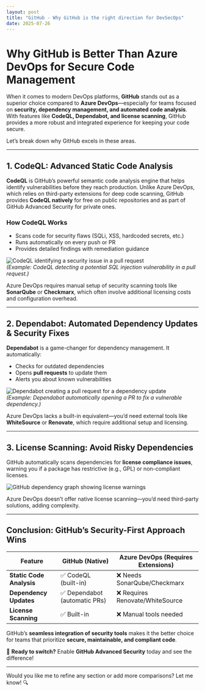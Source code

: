 ```yaml
---
layout: post
title: "GitHub - Why GitHub is the right direction for DevSecOps"
date: 2025-07-26
---
```


# Why GitHub is Better Than Azure DevOps for Secure Code Management

When it comes to modern DevOps platforms, **GitHub** stands out as a superior choice compared to **Azure DevOps**—especially for teams focused on **security, dependency management, and automated code analysis**. With features like **CodeQL, Dependabot, and license scanning**, GitHub provides a more robust and integrated experience for keeping your code secure.

Let’s break down why GitHub excels in these areas.

---

## 1. **CodeQL: Advanced Static Code Analysis**

**CodeQL** is GitHub’s powerful semantic code analysis engine that helps identify vulnerabilities before they reach production. Unlike Azure DevOps, which relies on third-party extensions for deep code scanning, GitHub provides **CodeQL natively** for free on public repositories and as part of GitHub Advanced Security for private ones.

### **How CodeQL Works**

- Scans code for security flaws (SQLi, XSS, hardcoded secrets, etc.)
- Runs automatically on every push or PR
- Provides detailed findings with remediation guidance

![CodeQL identifying a security issue in a pull request](https://github.blog/wp-content/uploads/2021/03/CodeQL-PR-check-failed.png)  
_(Example: CodeQL detecting a potential SQL injection vulnerability in a pull request.)_

Azure DevOps requires manual setup of security scanning tools like **SonarQube** or **Checkmarx**, which often involve additional licensing costs and configuration overhead.

---

## 2. **Dependabot: Automated Dependency Updates & Security Fixes**

**Dependabot** is a game-changer for dependency management. It automatically:

- Checks for outdated dependencies
- Opens **pull requests** to update them
- Alerts you about known vulnerabilities

![Dependabot creating a pull request for a dependency update](https://docs.github.com/assets/cb-20373/images/help/dependabot/dependabot-pr-open.png)  
_(Example: Dependabot automatically opening a PR to fix a vulnerable dependency.)_

Azure DevOps lacks a built-in equivalent—you’d need external tools like **WhiteSource** or **Renovate**, which require additional setup and licensing.

---

## 3. **License Scanning: Avoid Risky Dependencies**

GitHub automatically scans dependencies for **license compliance issues**, warning you if a package has restrictive (e.g., GPL) or non-compliant licenses.

![GitHub dependency graph showing license warnings](https://docs.github.com/assets/cb-13895/images/help/repository/dependency-graph-license-warning.png)

Azure DevOps doesn’t offer native license scanning—you’d need third-party solutions, adding complexity.

---

## **Conclusion: GitHub’s Security-First Approach Wins**

| Feature                  | GitHub (Native)               | Azure DevOps (Requires Extensions) |
| ------------------------ | ----------------------------- | ---------------------------------- |
| **Static Code Analysis** | ✅ CodeQL (built-in)          | ❌ Needs SonarQube/Checkmarx       |
| **Dependency Updates**   | ✅ Dependabot (automatic PRs) | ❌ Requires Renovate/WhiteSource   |
| **License Scanning**     | ✅ Built-in                   | ❌ Manual tools needed             |

GitHub’s **seamless integration of security tools** makes it the better choice for teams that prioritize **secure, maintainable, and compliant code**.

🚀 **Ready to switch?** Enable **GitHub Advanced Security** today and see the difference!

---

Would you like me to refine any section or add more comparisons? Let me know! 🔍

